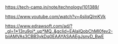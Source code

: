 

https://tech-camp.in/note/technology/101389/

https://www.youtube.com/watch?v=4sjlqQImKVk

https://www.edrawsoft.com/ad/?_gl=1*13ru9oj*_up*MQ..&gclid=EAIaIQobChMI0fev2-biiAMVAs3CBB3ykDq0EAAYASAAEgJsnvD_BwE
